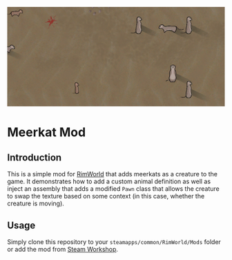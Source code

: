 ![MeerkatMod](About/Preview.png)

Meerkat Mod
===========

Introduction
------------

This is a simple mod for [RimWorld](https://rimworldgame.com/) that adds meerkats
as a creature to the game. It demonstrates how to add a custom animal definition
as well as inject an assembly that adds a modified `Pawn` class that allows the
creature to swap the texture based on some context (in this case, whether the
creature is moving).

Usage
-----

Simply clone this repository to your `steamapps/common/RimWorld/Mods` folder or
add the mod from [Steam Workshop](http://steamcommunity.com/sharedfiles/filedetails/?id=812827396).